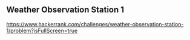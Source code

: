 ## Weather Observation Station 1

https://www.hackerrank.com/challenges/weather-observation-station-1/problem?isFullScreen=true
